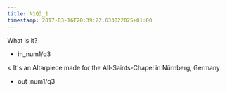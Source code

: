 ```yaml
---
title: N1Q3_1
timestamp: 2017-03-16T20:39:22.633022025+01:00
---
```


What is it?
* in_num1/q3

< It's an Altarpiece made for the All-Saints-Chapel in Nürnberg, Germany
* out_num1/q3
